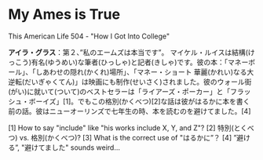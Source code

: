 # My Ames is True
This American Life 504 - "How I Got Into College"

**アイラ・グラス**：第２、”私のエームズは本当です”。 マイケル・ルイスは結構(けっこう)有名(ゆうめい)な筆者(ひっしゃ)と記者(きしゃ)です。彼の本：「マネーボール」、「しあわせの隠れ(かくれ)場所」、「マネー・ショート 華麗(かれい)なる大逆転(だいぎゃくてん)」は映画にも制作(せいさく)されました。彼のウォール街(がい)に就いて(ついて)のベストセラーは「ライアーズ・ポーカー」と「フラッシュ・ボーイズ」[1]。でもこの格別(かくべつ)[2]な話は彼がはるかに本を書く前の話。彼はニューオーリンズで七年生の時、本を読むのを避けてました。[4]

[1] How to say "include" like "his works include X, Y, and Z"?
[2] 特別(とくべつ) vs. 格別(かくべつ)?
[3] What is the correct use of "はるかに”？
[4] ”避ける”, "避けてました" sounds weird...